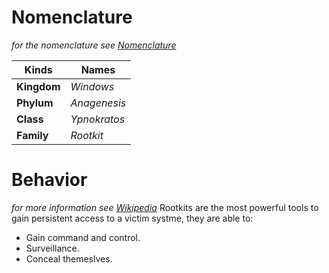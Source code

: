 # Nomenclature
*for the nomenclature see [Nomenclature](../../../../nomenclature.md)*

| Kinds       	| Names        	|
|---------------|---------------|
| **Kingdom** 	| *Windows* 	|
| **Phylum**   	| *Anagenesis* 	|
| **Class**		| *Ypnokratos* 	|
| **Family** 	| *Rootkit*  	|

# Behavior
*for more information see [Wikipedia](https://en.wikipedia.org/wiki/Rootkit)*
Rootkits are the most powerful tools to gain persistent access to a victim systme, they are able to:

* Gain command and control.
* Surveillance.
* Conceal themeslves.
